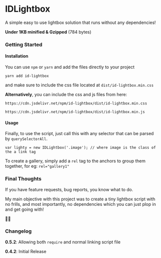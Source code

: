 # IDLightbox

A simple easy to use lightbox solution that runs without any dependencies!

**Under 1KB minified & Gzipped** (784 bytes)

### Getting Started

#### Installation

You can use `npm` or `yarn` and add the files directly to your project

```
yarn add id-lightbox
```

and make sure to include the css file located at `dist/id-lightbox.min.css`

**Alternatively**, you can include the css and js files from here:

```
https://cdn.jsdelivr.net/npm/id-lightbox/dist/id-lightbox.min.css
```

```
https://cdn.jsdelivr.net/npm/id-lightbox/dist/id-lightbox.min.js
```

#### Usage

Finally, to use the script, just call this with any selector that can be parsed by `querySelectorAll`.

```
var lighty = new IDLightbox('.image'); // where image is the class of the a link tag
```

To create a gallery, simply add a `rel` tag to the anchors to group them together, for eg: `rel="gallery1"`

### Final Thoughts

If you have feature requests, bug reports, you know what to do.

My main objective with this project was to create a tiny lightbox script with no frills, and most importantly, no dependencies which you can just plop in and get going with!

✌🏽

### Changelog

**0.5.2**: Allowing both `require` and normal linking script file

**0.4.2**: Initial Release
